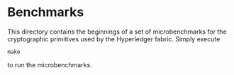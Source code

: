 # Benchmarks

This directory contains the beginnings of a set of microbenchmarks for the
cryptographic primitives used by the Hyperledger fabric. Simply execute

    make
	
to run the microbenchmarks.
